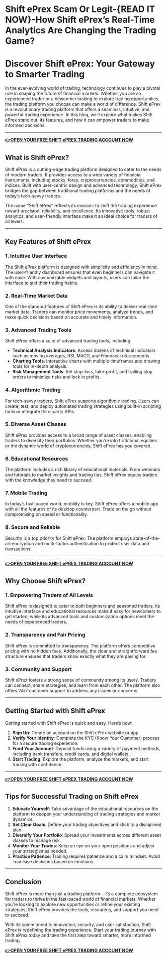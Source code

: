 # Shift ePrex Scam Or Legit-{READ IT NOW}-How Shift ePrex’s Real-Time Analytics Are Changing the Trading Game?


# Discover Shift ePrex: Your Gateway to Smarter Trading

In the ever-evolving world of trading, technology continues to play a pivotal role in shaping the future of financial markets. Whether you are an experienced trader or a newcomer looking to explore trading opportunities, the trading platform you choose can make a world of difference. Shift ePrex is a revolutionary trading platform that offers a seamless, intuitive, and powerful trading experience. In this blog, we’ll explore what makes Shift ePrex stand out, its features, and how it can empower traders to make informed decisions.

---

**[👉OPEN YOUR FREE SHIFT ePREX TRADING ACCOUNT NOW](https://www.cryptoalertscam.com/shift-eprex-review/)**

## What is Shift ePrex?

Shift ePrex is a cutting-edge trading platform designed to cater to the needs of modern traders. It provides access to a wide variety of financial instruments, including stocks, forex, cryptocurrencies, commodities, and indices. Built with user-centric design and advanced technology, Shift ePrex bridges the gap between traditional trading platforms and the needs of today’s tech-savvy traders.

The name "Shift ePrex" reflects its mission: to shift the trading experience toward precision, reliability, and excellence. Its innovative tools, robust analytics, and user-friendly interface make it an ideal choice for traders of all levels.

---

## Key Features of Shift ePrex

### 1. **Intuitive User Interface**
The Shift ePrex platform is designed with simplicity and efficiency in mind. The user-friendly dashboard ensures that even beginners can navigate it with ease. With customizable widgets and layouts, users can tailor the interface to suit their trading habits.

### 2. **Real-Time Market Data**
One of the standout features of Shift ePrex is its ability to deliver real-time market data. Traders can monitor price movements, analyze trends, and make quick decisions based on accurate and timely information.

### 3. **Advanced Trading Tools**
Shift ePrex offers a suite of advanced trading tools, including:
   - **Technical Analysis Indicators**: Access dozens of technical indicators such as moving averages, RSI, MACD, and Fibonacci retracements.
   - **Charting Tools**: Interactive charts with multiple timeframes and drawing tools for in-depth analysis.
   - **Risk Management Tools**: Set stop-loss, take-profit, and trailing stop orders to minimize risks and lock in profits.

### 4. **Algorithmic Trading**
For tech-savvy traders, Shift ePrex supports algorithmic trading. Users can create, test, and deploy automated trading strategies using built-in scripting tools or integrate third-party APIs.

### 5. **Diverse Asset Classes**
Shift ePrex provides access to a broad range of asset classes, enabling traders to diversify their portfolios. Whether you’re into traditional equities or the dynamic world of cryptocurrencies, Shift ePrex has you covered.

### 6. **Educational Resources**
The platform includes a rich library of educational materials. From webinars and tutorials to market insights and trading tips, Shift ePrex equips traders with the knowledge they need to succeed.

### 7. **Mobile Trading**
In today’s fast-paced world, mobility is key. Shift ePrex offers a mobile app with all the features of its desktop counterpart. Trade on the go without compromising on speed or functionality.

### 8. **Secure and Reliable**
Security is a top priority for Shift ePrex. The platform employs state-of-the-art encryption and multi-factor authentication to protect user data and transactions.

---

**[👉OPEN YOUR FREE SHIFT ePREX TRADING ACCOUNT NOW](https://www.cryptoalertscam.com/shift-eprex-review/)**

## Why Choose Shift ePrex?

### **1. Empowering Traders of All Levels**
Shift ePrex is designed to cater to both beginners and seasoned traders. Its intuitive interface and educational resources make it easy for newcomers to get started, while its advanced tools and customization options meet the needs of experienced traders.

### **2. Transparency and Fair Pricing**
Shift ePrex is committed to transparency. The platform offers competitive pricing with no hidden fees. Additionally, the clear and straightforward fee structure ensures that traders know exactly what they are paying for.

### **3. Community and Support**
Shift ePrex fosters a strong sense of community among its users. Traders can connect, share strategies, and learn from each other. The platform also offers 24/7 customer support to address any issues or concerns.

---

## Getting Started with Shift ePrex

Getting started with Shift ePrex is quick and easy. Here’s how:
1. **Sign Up**: Create an account on the Shift ePrex website or app.
2. **Verify Your Identity**: Complete the KYC (Know Your Customer) process for a secure trading experience.
3. **Fund Your Account**: Deposit funds using a variety of payment methods, including bank transfers, credit cards, and digital wallets.
4. **Start Trading**: Explore the platform, analyze the markets, and start trading with confidence.

---

**[👉OPEN YOUR FREE SHIFT ePREX TRADING ACCOUNT NOW](https://www.cryptoalertscam.com/shift-eprex-review/)**

## Tips for Successful Trading on Shift ePrex

1. **Educate Yourself**: Take advantage of the educational resources on the platform to deepen your understanding of trading strategies and market dynamics.
2. **Set Clear Goals**: Define your trading objectives and stick to a disciplined plan.
3. **Diversify Your Portfolio**: Spread your investments across different asset classes to manage risk.
4. **Monitor Your Trades**: Keep an eye on your open positions and adjust your strategies as needed.
5. **Practice Patience**: Trading requires patience and a calm mindset. Avoid impulsive decisions based on emotions.

---

## Conclusion

Shift ePrex is more than just a trading platform—it’s a complete ecosystem for traders to thrive in the fast-paced world of financial markets. Whether you’re looking to explore new opportunities or refine your existing strategies, Shift ePrex provides the tools, resources, and support you need to succeed.

With its commitment to innovation, security, and user satisfaction, Shift ePrex is redefining the trading experience. Start your trading journey with Shift ePrex today and take the first step toward smarter, more informed trading.


**[👉OPEN YOUR FREE SHIFT ePREX TRADING ACCOUNT NOW](https://www.cryptoalertscam.com/shift-eprex-review/)**
